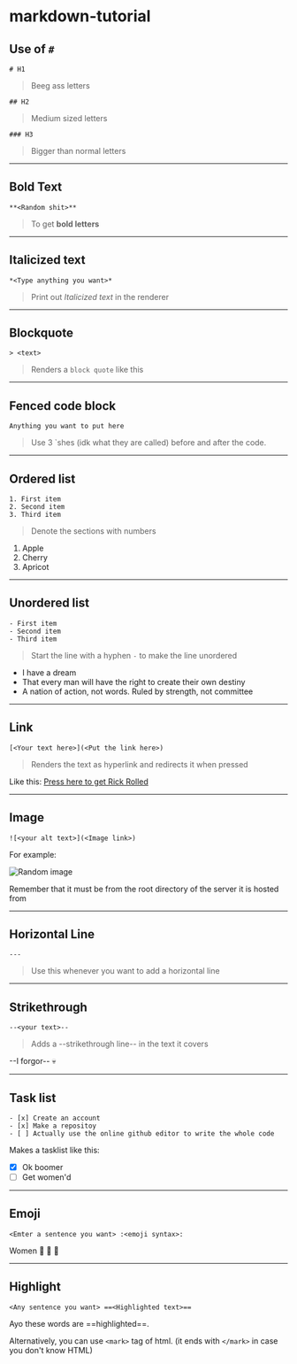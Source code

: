 # markdown-tutorial

## Use of `#`

`# H1`
> Beeg ass letters

`## H2`
> Medium sized letters 

`### H3`
> Bigger than normal letters 

---

## **Bold Text**

`**<Random shit>**`
> To get **bold letters**

--- 

## Italicized text

`*<Type anything you want>*`
> Print out *Italicized text* in the renderer

---

## Blockquote

`> <text>`
> Renders a `block quote` like this 

---

## Fenced code block 

```
Anything you want to put here 
```
> Use 3 `shes (idk what they are called) before and after the code. 

---

## Ordered list 

```
1. First item 
2. Second item 
3. Third item 
```
> Denote the sections with numbers 

1. Apple
2. Cherry
3. Apricot


--- 

## Unordered list 

```
- First item 
- Second item 
- Third item 
```
> Start the line with a hyphen `-` to make the line unordered 

- I have a dream
- That every man will have the right to create their own destiny
- A nation of action, not words. Ruled by strength, not committee

---

## Link 

`[<Your text here>](<Put the link here>)`
> Renders the text as hyperlink and redirects it when pressed 

Like this: [Press here to get Rick Rolled](https://www.youtube.com/watch?v=dQw4w9WgXcQ)

--- 

## Image 

`![<your alt text>](<Image link>)`

For example: 

![Random image](https://cdn.discordapp.com/attachments/751708650833313803/1013270958657786007/unknown.png)

Remember that it must be from the root directory of the server it is hosted from

--- 

## Horizontal Line 

`---`
> Use this whenever you want to add a horizontal line 

---

## Strikethrough 

`--<your text>--`
> Adds a --strikethrough line-- in the text it covers

--I forgor-- :skull:

---

## Task list 

```
- [x] Create an account 
- [x] Make a repositoy 
- [ ] Actually use the online github editor to write the whole code 
```
Makes a tasklist like this: 
- [x] Ok boomer
- [ ] Get women'd 

---

## Emoji 

`<Emter a sentence you want> :<emoji syntax>:`

Women :rofl: :rofl: :rofl: 

--- 

## Highlight 

`<Any sentence you want> ==<Highlighted text>==`

Ayo these words are ==highlighted==.

Alternatively, you can use `<mark>` tag of html. (it ends with `</mark>` in case you don't know HTML)
